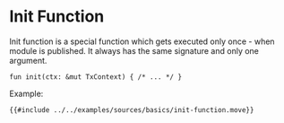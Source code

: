 # Init Function

Init function is a special function which gets executed only once - when module is published. It always has the same signature and only
one argument.
```move
fun init(ctx: &mut TxContext) { /* ... */ }
```

Example:

```move
{{#include ../../examples/sources/basics/init-function.move}}
```
